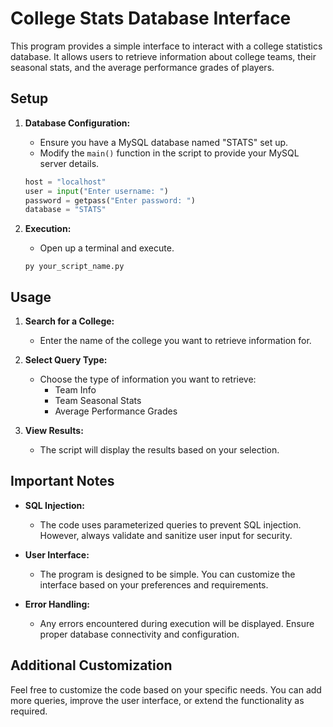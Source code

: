 # College Stats Database Interface

This program provides a simple interface to interact with a college statistics database. It allows users to retrieve information about college teams, their seasonal stats, and the average performance grades of players.

## Setup

1. **Database Configuration:**
   - Ensure you have a MySQL database named "STATS" set up.
   - Modify the `main()` function in the script to provide your MySQL server details.

   ```python
   host = "localhost"
   user = input("Enter username: ")
   password = getpass("Enter password: ")
   database = "STATS"

2. **Execution:**
   - Open up a terminal and execute.

   `
   py your_script_name.py
   `

## Usage

1. **Search for a College:**
   - Enter the name of the college you want to retrieve information for.

2. **Select Query Type:**
   - Choose the type of information you want to retrieve:
     - Team Info
     - Team Seasonal Stats
     - Average Performance Grades

3. **View Results:**
   - The script will display the results based on your selection.

## Important Notes

- **SQL Injection:**
  - The code uses parameterized queries to prevent SQL injection. However, always validate and sanitize user input for security.

- **User Interface:**
  - The program is designed to be simple. You can customize the interface based on your preferences and requirements.

- **Error Handling:**
  - Any errors encountered during execution will be displayed. Ensure proper database connectivity and configuration.

## Additional Customization

Feel free to customize the code based on your specific needs. You can add more queries, improve the user interface, or extend the functionality as required.
